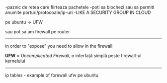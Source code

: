 -paznic de retea care flirteaza pachetele
-poti sa blochezi sau sa permiti anumite porturi/protocoale/ip-uri
-LIKE A SECURITY GROUP IN CLOUD

pe ubuntu -> UFW

sau pot sa am firewall pe router

---
in order to "expose" you need to allow in the firewall 


**UFW** = _Uncomplicated Firewall_, o interfață simplă peste firewall-ul kernelului


---
ip tables - example of forewall
ufw pe ubuntu